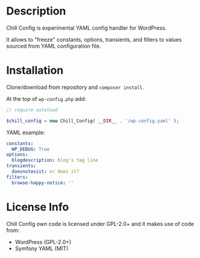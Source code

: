 # Description

Chill Config is experimental YAML config handler for WordPress.

It allows to "freeze" constants, options, transients, and filters to values sourced from YAML configuration file.

# Installation

Clone/download from repository and `composer install`.

At the top of `wp-config.php` add:

```php
// require autoload

$chill_config = new Chill_Config( __DIR__ . '/wp-config.yaml' );
```

YAML example:

```yaml
constants:
  WP_DEBUG: True
options:
  blogdescription: blog's tag line
transients:
  doesnotexist: or does it?
filters:
  browse-happy-notice: ''
```

# License Info

Chill Config own code is licensed under GPL-2.0+ and it makes use of code from:

 - WordPress (GPL-2.0+)
 - Symfony YAML (MIT)
